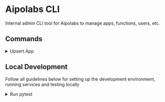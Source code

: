 # Aipolabs CLI
Internal admin CLI tool for Aipolabs to manage apps, functions, users, etc.

## Commands

<details>
  <summary>Upsert App</summary>
 
  ```bash
  # Generate app file from app config and OpenAPI spec
  aipocli generate-app-file --app-config-file <path/to/app/config> --openapi-file <path/to/openapi/spec>
  ```
</details>


## Local Development
Follow all guidelines below for setting up the development environment, running services and testing locally



<details>
  <summary>Run pytest</summary>
  - Run tests
    - `pytest -vv -s`
</details>
